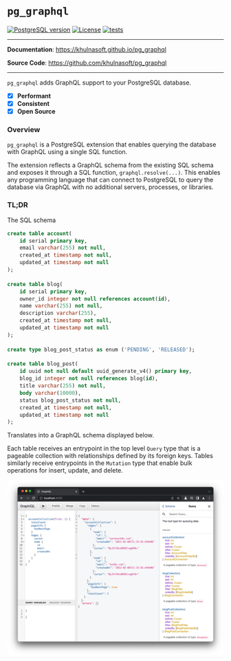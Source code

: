 # `pg_graphql`

<p>
<a href=""><img src="https://img.shields.io/badge/postgresql-14+-blue.svg" alt="PostgreSQL version" height="18"></a>
<a href="https://github.com/khulnasoft/pg_graphql/blob/master/LICENSE"><img src="https://img.shields.io/pypi/l/markdown-subtemplate.svg" alt="License" height="18"></a>
<a href="https://github.com/khulnasoft/pg_graphql/actions"><img src="https://github.com/khulnasoft/pg_graphql/actions/workflows/test.yml/badge.svg" alt="tests" height="18"></a>

</p>

---

**Documentation**: <a href="https://khulnasoft.github.io/pg_graphql" target="_blank">https://khulnasoft.github.io/pg_graphql</a>

**Source Code**: <a href="https://github.com/khulnasoft/pg_graphql" target="_blank">https://github.com/khulnasoft/pg_graphql</a>

---

`pg_graphql` adds GraphQL support to your PostgreSQL database.

- [x] __Performant__
- [x] __Consistent__
- [x] __Open Source__

### Overview
`pg_graphql` is a PostgreSQL extension that enables querying the database with GraphQL using a single SQL function.

The extension reflects a GraphQL schema from the existing SQL schema and exposes it through a SQL function, `graphql.resolve(...)`. This enables any programming language that can connect to PostgreSQL to query the database via GraphQL with no additional servers, processes, or libraries.


### TL;DR

The SQL schema

```sql
create table account(
    id serial primary key,
    email varchar(255) not null,
    created_at timestamp not null,
    updated_at timestamp not null
);

create table blog(
    id serial primary key,
    owner_id integer not null references account(id),
    name varchar(255) not null,
    description varchar(255),
    created_at timestamp not null,
    updated_at timestamp not null
);

create type blog_post_status as enum ('PENDING', 'RELEASED');

create table blog_post(
    id uuid not null default uuid_generate_v4() primary key,
    blog_id integer not null references blog(id),
    title varchar(255) not null,
    body varchar(10000),
    status blog_post_status not null,
    created_at timestamp not null,
    updated_at timestamp not null
);
```
Translates into a GraphQL schema displayed below.

Each table receives an entrypoint in the top level `Query` type that is a pageable collection with relationships defined by its foreign keys. Tables similarly receive entrypoints in the `Mutation` type that enable bulk operations for insert, update, and delete.

![GraphiQL](./assets/quickstart_graphiql.png)
